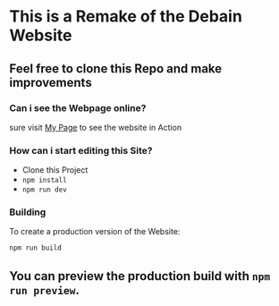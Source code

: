 # This is a Remake of the Debain Website
## Feel free to clone this Repo and make improvements

### Can i see the Webpage online?
sure visit [My Page](https://lupricht.net/debian/) to see the website in Action

### How can i start editing this Site?
- Clone this Project
- `npm install`
- `npm run dev`

### Building

To create a production version of the Website:

```bash
npm run build
```

## You can preview the production build with `npm run preview`.
